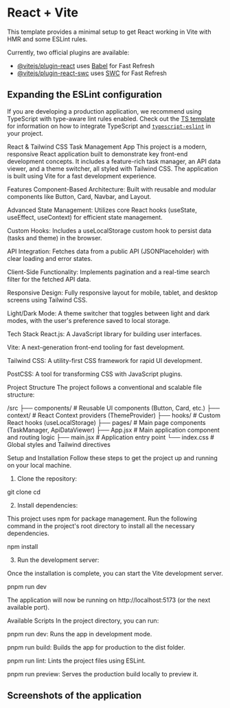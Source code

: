 # React + Vite

This template provides a minimal setup to get React working in Vite with HMR and some ESLint rules.

Currently, two official plugins are available:

- [@vitejs/plugin-react](https://github.com/vitejs/vite-plugin-react/blob/main/packages/plugin-react) uses [Babel](https://babeljs.io/) for Fast Refresh
- [@vitejs/plugin-react-swc](https://github.com/vitejs/vite-plugin-react/blob/main/packages/plugin-react-swc) uses [SWC](https://swc.rs/) for Fast Refresh

## Expanding the ESLint configuration

If you are developing a production application, we recommend using TypeScript with type-aware lint rules enabled. Check out the [TS template](https://github.com/vitejs/vite/tree/main/packages/create-vite/template-react-ts) for information on how to integrate TypeScript and [`typescript-eslint`](https://typescript-eslint.io) in your project.

React & Tailwind CSS Task Management App
This project is a modern, responsive React application built to demonstrate key front-end development concepts. It includes a feature-rich task manager, an API data viewer, and a theme switcher, all styled with Tailwind CSS. The application is built using Vite for a fast development experience.

Features
Component-Based Architecture: Built with reusable and modular components like Button, Card, Navbar, and Layout.

Advanced State Management: Utilizes core React hooks (useState, useEffect, useContext) for efficient state management.

Custom Hooks: Includes a useLocalStorage custom hook to persist data (tasks and theme) in the browser.

API Integration: Fetches data from a public API (JSONPlaceholder) with clear loading and error states.

Client-Side Functionality: Implements pagination and a real-time search filter for the fetched API data.

Responsive Design: Fully responsive layout for mobile, tablet, and desktop screens using Tailwind CSS.

Light/Dark Mode: A theme switcher that toggles between light and dark modes, with the user's preference saved to local storage.

Tech Stack
React.js: A JavaScript library for building user interfaces.

Vite: A next-generation front-end tooling for fast development.

Tailwind CSS: A utility-first CSS framework for rapid UI development.

PostCSS: A tool for transforming CSS with JavaScript plugins.

Project Structure
The project follows a conventional and scalable file structure:

/src
├── components/   # Reusable UI components (Button, Card, etc.)
├── context/      # React Context providers (ThemeProvider)
├── hooks/        # Custom React hooks (useLocalStorage)
├── pages/        # Main page components (TaskManager, ApiDataViewer)
├── App.jsx       # Main application component and routing logic
├── main.jsx      # Application entry point
└── index.css     # Global styles and Tailwind directives

Setup and Installation
Follow these steps to get the project up and running on your local machine.

1. Clone the repository:

git clone <your-repository-url>
cd <repository-folder>

2. Install dependencies:

This project uses npm for package management. Run the following command in the project's root directory to install all the necessary dependencies.

npm install

3. Run the development server:

Once the installation is complete, you can start the Vite development server.

pnpm run dev

The application will now be running on http://localhost:5173 (or the next available port).

Available Scripts
In the project directory, you can run:

pnpm run dev: Runs the app in development mode.

pnpm run build: Builds the app for production to the dist folder.

pnpm run lint: Lints the project files using ESLint.

pnpm run preview: Serves the production build locally to preview it.

## Screenshots of the application





